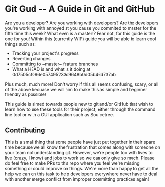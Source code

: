 # Git Gud -- A Guide in Git and GitHub

Are you a developer? Are you working with developers? Are the developers you're working with annoyed at you cause you commited
to master for the fifth time this week? What even is a master!? Fear not, for this guide is the one for you! Within this
(currently WIP) guide you will be able to learn cool things such as:

- Tracking your project's progress
- Reverting changes
- Committing to ~master~ feature branches
- What a HEAD is and what is it doing at 0d7505cf096e057495233c9648b0d05b46d737ab

Plus much, much more! Don't worry if this all seems confusing, scary, or all of the above becuase we will aim to make this as
simple and beginner friendly as possible!

This guide is aimed towards people new to git and/or GitHub that wish to learn how to use these tools for their project, either
through the command line tool or with a GUI application such as Sourcetree.

## Contributing

This is a small thing that some people have just put together in their spare time because we all know the frustration that comes
along with someone on your team not understanding git. However, we're people too with lives to live (crazy, I know) and jobs to
work so we can only give so much. Please do feel free to make PRs to this repo where you feel we're missing something or could
improve on things. We're more than happy to get all the help we can on this task to help developers everywhere never have to
deal with another merge conflict from improper committing practices again!
